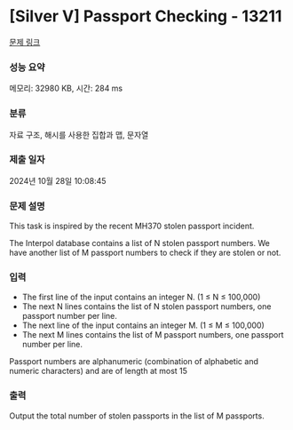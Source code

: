 # [Silver V] Passport Checking - 13211 

[문제 링크](https://www.acmicpc.net/problem/13211) 

### 성능 요약

메모리: 32980 KB, 시간: 284 ms

### 분류

자료 구조, 해시를 사용한 집합과 맵, 문자열

### 제출 일자

2024년 10월 28일 10:08:45

### 문제 설명

<p>This task is inspired by the recent MH370 stolen passport incident.</p>

<p>The Interpol database contains a list of N stolen passport numbers. We have another list of M passport numbers to check if they are stolen or not.</p>

### 입력 

 <ul>
	<li>The first line of the input contains an integer N. (1 ≤ N ≤ 100,000)</li>
	<li>The next N lines contains the list of N stolen passport numbers, one passport number per line.</li>
	<li>The next line of the input contains an integer M. (1 ≤ M ≤ 100,000)</li>
	<li>The next M lines contains the list of M passport numbers, one passport number per line.</li>
</ul>

<p>Passport numbers are alphanumeric (combination of alphabetic and numeric characters) and are of length at most 15</p>

### 출력 

 <p>Output the total number of stolen passports in the list of M passports.</p>

